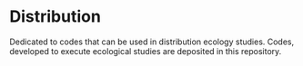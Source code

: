 # Distribution
Dedicated to codes that can be used in distribution ecology studies.
Codes, developed to execute ecological studies are deposited in this repository.
